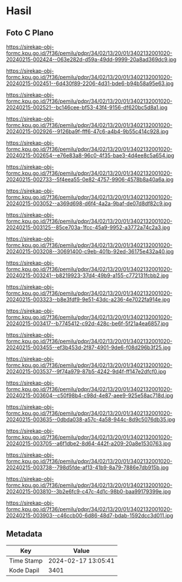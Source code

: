 # Hasil

## Foto C Plano

https://sirekap-obj-formc.kpu.go.id/7f36/pemilu/pdpr/34/02/13/20/01/3402132001020-20240215-002424--063e282d-d59a-49dd-9999-20a8ad369dc9.jpg

https://sirekap-obj-formc.kpu.go.id/7f36/pemilu/pdpr/34/02/13/20/01/3402132001020-20240215-002451--6d430f89-2206-4d31-bde6-b94b58a95e63.jpg

https://sirekap-obj-formc.kpu.go.id/7f36/pemilu/pdpr/34/02/13/20/01/3402132001020-20240215-002521--bc146cee-bf53-43f4-9156-df620bc5d8a1.jpg

https://sirekap-obj-formc.kpu.go.id/7f36/pemilu/pdpr/34/02/13/20/01/3402132001020-20240215-002926--9126ba9f-fff6-47c6-a4b4-9b55c414c928.jpg

https://sirekap-obj-formc.kpu.go.id/7f36/pemilu/pdpr/34/02/13/20/01/3402132001020-20240215-002654--e76e83a8-96c0-4f35-bae3-4d4ee8c5a654.jpg

https://sirekap-obj-formc.kpu.go.id/7f36/pemilu/pdpr/34/02/13/20/01/3402132001020-20240215-002733--5f4eea55-0e82-4757-9906-4578b8a40a6a.jpg

https://sirekap-obj-formc.kpu.go.id/7f36/pemilu/pdpr/34/02/13/20/01/3402132001020-20240215-003052--a369d698-d6f4-4a2a-9baf-de07d8df82c9.jpg

https://sirekap-obj-formc.kpu.go.id/7f36/pemilu/pdpr/34/02/13/20/01/3402132001020-20240215-003125--85ce703a-1fcc-45a9-9952-a3772a74c2a3.jpg

https://sirekap-obj-formc.kpu.go.id/7f36/pemilu/pdpr/34/02/13/20/01/3402132001020-20240215-003208--30691400-c9eb-401b-92ed-36175e432a40.jpg

https://sirekap-obj-formc.kpu.go.id/7f36/pemilu/pdpr/34/02/13/20/01/3402132001020-20240215-003241--b8219923-37d4-49b9-a155-c772131fcbb2.jpg

https://sirekap-obj-formc.kpu.go.id/7f36/pemilu/pdpr/34/02/13/20/01/3402132001020-20240215-003323--b8e3fdf9-9e51-43dc-a236-4e7022fa914e.jpg

https://sirekap-obj-formc.kpu.go.id/7f36/pemilu/pdpr/34/02/13/20/01/3402132001020-20240215-003417--b7745412-c92d-428c-be6f-5f21a4ea6857.jpg

https://sirekap-obj-formc.kpu.go.id/7f36/pemilu/pdpr/34/02/13/20/01/3402132001020-20240215-003455--ef3b453d-2f87-4901-9de6-f08d296b3f25.jpg

https://sirekap-obj-formc.kpu.go.id/7f36/pemilu/pdpr/34/02/13/20/01/3402132001020-20240215-003537--9f74a979-87b5-4242-9d4f-ff147e2dfcf0.jpg

https://sirekap-obj-formc.kpu.go.id/7f36/pemilu/pdpr/34/02/13/20/01/3402132001020-20240215-003604--c50f98b4-c98d-4e87-aee9-925e58ac718d.jpg

https://sirekap-obj-formc.kpu.go.id/7f36/pemilu/pdpr/34/02/13/20/01/3402132001020-20240215-003635--0dbda038-a57c-4a58-944c-8d9c5076db35.jpg

https://sirekap-obj-formc.kpu.go.id/7f36/pemilu/pdpr/34/02/13/20/01/3402132001020-20240215-003705--a6f1dbe2-8d64-442f-a209-20a8e1530763.jpg

https://sirekap-obj-formc.kpu.go.id/7f36/pemilu/pdpr/34/02/13/20/01/3402132001020-20240215-003738--798d5fde-af13-41b9-8a79-7886e7db915b.jpg

https://sirekap-obj-formc.kpu.go.id/7f36/pemilu/pdpr/34/02/13/20/01/3402132001020-20240215-003810--3b2e6fc9-c47c-4d1c-98b0-baa99179399e.jpg

https://sirekap-obj-formc.kpu.go.id/7f36/pemilu/pdpr/34/02/13/20/01/3402132001020-20240215-003903--c46ccb00-6d86-48d7-bdab-1592dcc3d011.jpg


## Metadata

| Key        | Value               |
| ---------- | ------------------- |
| Time Stamp | 2024-02-17 13:05:41 |
| Kode Dapil | 3401                |



